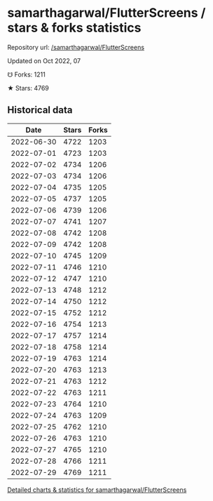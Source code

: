 # samarthagarwal/FlutterScreens / stars & forks statistics

Repository url: [/samarthagarwal/FlutterScreens](https://github.com/samarthagarwal/FlutterScreens)

Updated on Oct 2022, 07

☋ Forks: 1211

★ Stars: 4769

## Historical data
| Date | Stars | Forks |
|------|-------|-------|
| 2022-06-30 | 4722 | 1203 | 
| 2022-07-01 | 4723 | 1203 | 
| 2022-07-02 | 4734 | 1206 | 
| 2022-07-03 | 4734 | 1206 | 
| 2022-07-04 | 4735 | 1205 | 
| 2022-07-05 | 4737 | 1205 | 
| 2022-07-06 | 4739 | 1206 | 
| 2022-07-07 | 4741 | 1207 | 
| 2022-07-08 | 4742 | 1208 | 
| 2022-07-09 | 4742 | 1208 | 
| 2022-07-10 | 4745 | 1209 | 
| 2022-07-11 | 4746 | 1210 | 
| 2022-07-12 | 4747 | 1210 | 
| 2022-07-13 | 4748 | 1212 | 
| 2022-07-14 | 4750 | 1212 | 
| 2022-07-15 | 4752 | 1212 | 
| 2022-07-16 | 4754 | 1213 | 
| 2022-07-17 | 4757 | 1214 | 
| 2022-07-18 | 4758 | 1214 | 
| 2022-07-19 | 4763 | 1214 | 
| 2022-07-20 | 4763 | 1213 | 
| 2022-07-21 | 4763 | 1212 | 
| 2022-07-22 | 4763 | 1211 | 
| 2022-07-23 | 4764 | 1210 | 
| 2022-07-24 | 4763 | 1209 | 
| 2022-07-25 | 4762 | 1210 | 
| 2022-07-26 | 4763 | 1210 | 
| 2022-07-27 | 4765 | 1210 | 
| 2022-07-28 | 4766 | 1211 | 
| 2022-07-29 | 4769 | 1211 | 


[Detailed charts & statistics for samarthagarwal/FlutterScreens](https://reviewgithub.com/rep/samarthagarwal/FlutterScreens)

